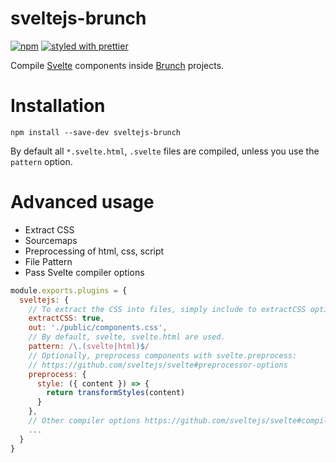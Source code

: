# sveltejs-brunch

[![npm](https://img.shields.io/npm/v/sveltejs-brunch.svg?maxAge=3600)](https://www.npmjs.com/package/sveltejs-brunch)
[![styled with prettier](https://img.shields.io/badge/styled_with-prettier-ff69b4.svg)](#badge)

Compile [Svelte](https://github.com/sveltejs/svelte) components inside [Brunch](https://github.com/brunch/brunch) projects.

# Installation

```
npm install --save-dev sveltejs-brunch
```

By default all `*.svelte.html`, `.svelte` files are compiled, unless you use the `pattern` option.

# Advanced usage

- Extract CSS
- Sourcemaps
- Preprocessing of html, css, script
- File Pattern
- Pass Svelte compiler options

```js
module.exports.plugins = {
  sveltejs: {
    // To extract the CSS into files, simply include to extractCSS option in your Brunch config like so...
    extractCSS: true,
    out: './public/components.css',
    // By default, svelte, svelte.html are used.
    pattern: /\.(svelte|html)$/
    // Optionally, preprocess components with svelte.preprocess:
    // https://github.com/sveltejs/svelte#preprocessor-options
    preprocess: {
      style: ({ content }) => {
        return transformStyles(content)
      }
    },
    // Other compiler options https://github.com/sveltejs/svelte#compiler-options
    ...
  }
}
```
